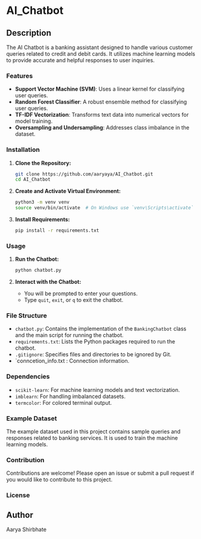 # AI_Chatbot

## Description

The AI Chatbot is a banking assistant designed to handle various customer queries related to credit and debit cards. It utilizes machine learning models to provide accurate and helpful responses to user inquiries.

### Features

- **Support Vector Machine (SVM)**: Uses a linear kernel for classifying user queries.
- **Random Forest Classifier**: A robust ensemble method for classifying user queries.
- **TF-IDF Vectorization**: Transforms text data into numerical vectors for model training.
- **Oversampling and Undersampling**: Addresses class imbalance in the dataset.

### Installation

1. **Clone the Repository:**
   ```bash
   git clone https://github.com/aaryaya/AI_Chatbot.git
   cd AI_Chatbot
   ```

2. **Create and Activate Virtual Environment:**
   ```bash
   python3 -m venv venv
   source venv/bin/activate  # On Windows use `venv\Scripts\activate`
   ```

3. **Install Requirements:**
   ```bash
   pip install -r requirements.txt
   ```

### Usage

1. **Run the Chatbot:**
   ```bash
   python chatbot.py
   ```

2. **Interact with the Chatbot:**
   - You will be prompted to enter your questions.
   - Type `quit`, `exit`, or `q` to exit the chatbot.

### File Structure

- `chatbot.py`: Contains the implementation of the `BankingChatbot` class and the main script for running the chatbot.
- `requirements.txt`: Lists the Python packages required to run the chatbot.
- `.gitignore`: Specifies files and directories to be ignored by Git.
- `conncetion_info.txt : Connection information.

### Dependencies

- `scikit-learn`: For machine learning models and text vectorization.
- `imblearn`: For handling imbalanced datasets.
- `termcolor`: For colored terminal output.

### Example Dataset

The example dataset used in this project contains sample queries and responses related to banking services. It is used to train the machine learning models.

### Contribution

Contributions are welcome! Please open an issue or submit a pull request if you would like to contribute to this project.

### License

## Author
Aarya Shirbhate
